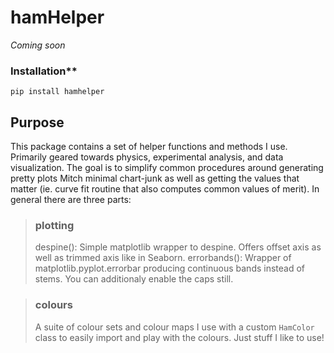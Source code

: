 # hamHelper

*Coming soon*

### Installation**
`pip install hamhelper`

## Purpose

This package contains a set of helper functions and methods I use. Primarily geared towards physics, experimental analysis, and data visualization. The goal is to simplify common procedures around generating pretty plots Mitch minimal chart-junk as well as getting the values that matter (ie. curve fit routine that also computes common values of merit). In general there are three parts:
> ### plotting
> despine(): Simple matplotlib wrapper to despine. Offers offset axis as well as trimmed axis like in Seaborn.
> errorbands(): Wrapper of matplotlib.pyplot.errorbar producing continuous bands instead of stems. You can additionaly enable the caps still.

> ### colours
> A suite of colour sets and colour maps I use with a custom `HamColor` class to easily import and play with the colours. Just stuff I like to use!
